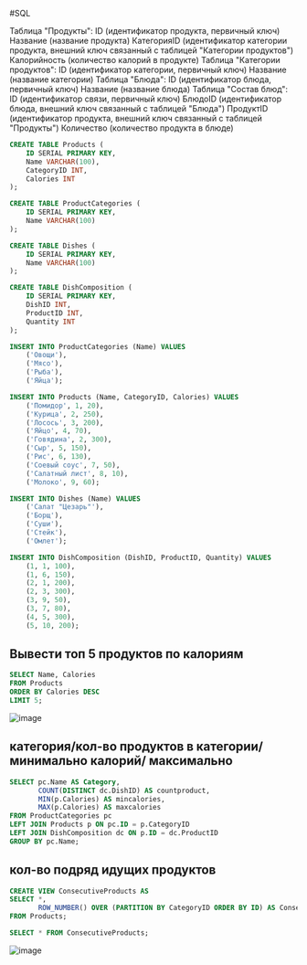 #SQL

Таблица "Продукты":
ID (идентификатор продукта, первичный ключ)
Название (название продукта)
КатегорияID (идентификатор категории продукта, внешний ключ связанный с таблицей "Категории продуктов")
Калорийность (количество калорий в продукте)
Таблица "Категории продуктов":
ID (идентификатор категории, первичный ключ)
Название (название категории)
Таблица "Блюда":
ID (идентификатор блюда, первичный ключ)
Название (название блюда)
Таблица "Состав блюд":
ID (идентификатор связи, первичный ключ)
БлюдоID (идентификатор блюда, внешний ключ связанный с таблицей "Блюда")
ПродуктID (идентификатор продукта, внешний ключ связанный с таблицей "Продукты")
Количество (количество продукта в блюде)

```sql
CREATE TABLE Products (
    ID SERIAL PRIMARY KEY,
    Name VARCHAR(100),
    CategoryID INT,
    Calories INT
);

CREATE TABLE ProductCategories (
    ID SERIAL PRIMARY KEY,
    Name VARCHAR(100)
);

CREATE TABLE Dishes (
    ID SERIAL PRIMARY KEY,
    Name VARCHAR(100)
);

CREATE TABLE DishComposition (
    ID SERIAL PRIMARY KEY,
    DishID INT,
    ProductID INT,
    Quantity INT
);

INSERT INTO ProductCategories (Name) VALUES
    ('Овощи'),
    ('Мясо'),
    ('Рыба'),
    ('Яйца');

INSERT INTO Products (Name, CategoryID, Calories) VALUES
    ('Помидор', 1, 20),
    ('Курица', 2, 250),
    ('Лосось', 3, 200),
    ('Яйцо', 4, 70),
    ('Говядина', 2, 300),
    ('Сыр', 5, 150),
    ('Рис', 6, 130),
    ('Соевый соус', 7, 50),
    ('Салатный лист', 8, 10),
    ('Молоко', 9, 60);

INSERT INTO Dishes (Name) VALUES
    ('Салат "Цезарь"'),
    ('Борщ'),
    ('Суши'),
    ('Стейк'),
    ('Омлет');

INSERT INTO DishComposition (DishID, ProductID, Quantity) VALUES
    (1, 1, 100), 
    (1, 6, 150), 
    (2, 1, 200), 
    (2, 3, 300), 
    (3, 9, 50),  
    (3, 7, 80),  
    (4, 5, 300), 
    (5, 10, 200);
```

## Вывести топ 5 продуктов по калориям

```sql
SELECT Name, Calories
FROM Products
ORDER BY Calories DESC
LIMIT 5;
```
![image](https://github.com/CheAm1337/select/assets/115126424/882f0a98-678a-4c37-a75c-064b0367ee6c)

## категория/кол-во продуктов в категории/ минимально калорий/ максимально

```sql
SELECT pc.Name AS Category,
       COUNT(DISTINCT dc.DishID) AS countproduct,
       MIN(p.Calories) AS mincalories,
       MAX(p.Calories) AS maxcalories
FROM ProductCategories pc
LEFT JOIN Products p ON pc.ID = p.CategoryID
LEFT JOIN DishComposition dc ON p.ID = dc.ProductID
GROUP BY pc.Name;
```

## кол-во подряд идущих продуктов

```sql
CREATE VIEW ConsecutiveProducts AS
SELECT *,
       ROW_NUMBER() OVER (PARTITION BY CategoryID ORDER BY ID) AS ConsecutiveCount
FROM Products;

SELECT * FROM ConsecutiveProducts;
```

![image](https://github.com/CheAm1337/select/assets/115126424/986aeda8-476b-4909-9000-b76798ee94c5)
